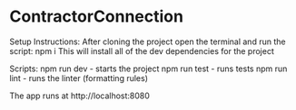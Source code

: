 # ContractorConnection

Setup Instructions:
After cloning the project open the terminal and run the script: npm i
This will install all of the dev dependencies for the project

Scripts:
npm run dev - starts the project
npm run test - runs tests
npm run lint - runs the linter (formatting rules)

The app runs at http://localhost:8080
